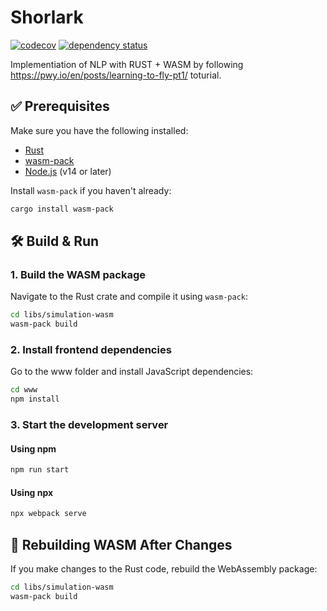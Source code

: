 # Shorlark 
[![codecov](https://codecov.io/gh/niclaslind/shorelark/branch/main/graph/badge.svg?token=DctFt73rMr)](https://codecov.io/gh/niclaslind/shorelark)
[![dependency status](https://deps.rs/repo/github/niclaslind/shorelark/status.svg)](https://deps.rs/repo/github/niclaslind/shorelark)


Implementiation of NLP with RUST + WASM by following https://pwy.io/en/posts/learning-to-fly-pt1/ toturial. 


## ✅ Prerequisites

Make sure you have the following installed:

- [Rust](https://www.rust-lang.org/tools/install)
- [wasm-pack](https://rustwasm.github.io/wasm-pack/installer/)
- [Node.js](https://nodejs.org/) (v14 or later)

Install `wasm-pack` if you haven't already:

```bash
cargo install wasm-pack
```

## 🛠️ Build & Run

### 1. Build the WASM package

Navigate to the Rust crate and compile it using `wasm-pack`:

```bash
cd libs/simulation-wasm
wasm-pack build 
```

### 2. Install frontend dependencies

Go to the www folder and install JavaScript dependencies:

```bash
cd www
npm install
```

### 3. Start the development server

#### Using npm

```bash
npm run start
```

#### Using npx

```bash
npx webpack serve
```

## 🔄 Rebuilding WASM After Changes

If you make changes to the Rust code, rebuild the WebAssembly package:

```bash
cd libs/simulation-wasm
wasm-pack build
```